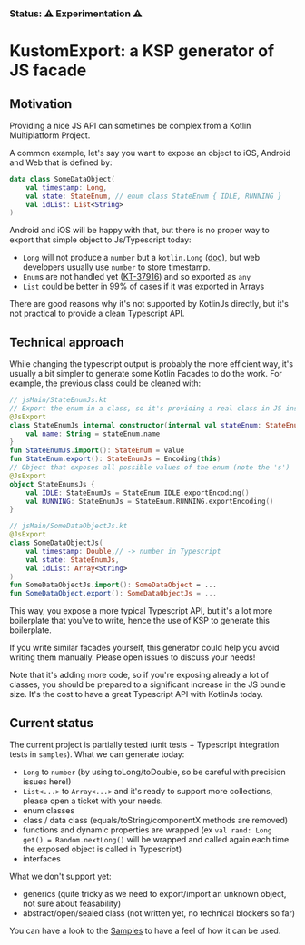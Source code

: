 ### Status: ⚠ Experimentation ⚠
# KustomExport: a KSP generator of JS facade

## Motivation
Providing a nice JS API can sometimes be complex from a Kotlin Multiplatform Project.

A common example, let's say you want to expose an object to iOS, Android and Web that is defined by: 
```kotlin
data class SomeDataObject(
    val timestamp: Long,
    val state: StateEnum, // enum class StateEnum { IDLE, RUNNING }
    val idList: List<String>
)
```
Android and iOS will be happy with that, but there is no proper way to export that simple object to Js/Typescript today:
- `Long` will not produce a `number` but a `kotlin.Long` ([doc](https://kotlinlang.org/docs/js-to-kotlin-interop.html#kotlin-types-in-javascript)), but web developers usually use `number` to store timestamp.
- `Enum`s are not handled yet ([KT-37916](https://youtrack.jetbrains.com/issue/KT-37916)) and so exported as `any`
- `List` could be better in 99% of cases if it was exported in Arrays

There are good reasons why it's not supported by KotlinJs directly, but it's not practical to provide a clean Typescript API.

## Technical approach

While changing the typescript output is probably the more efficient way, it's usually a bit simpler to generate some Kotlin Facades to do the work. For example, the previous class could be cleaned with:

```kotlin
// jsMain/StateEnumJs.kt
// Export the enum in a class, so it's providing a real class in JS instead of 'any'
@JsExport
class StateEnumJs internal constructor(internal val stateEnum: StateEnum) {
    val name: String = stateEnum.name
}
fun StateEnumJs.import(): StateEnum = value
fun StateEnum.export(): StateEnumJs = Encoding(this)
// Object that exposes all possible values of the enum (note the 's')
@JsExport
object StateEnumsJs {
    val IDLE: StateEnumJs = StateEnum.IDLE.exportEncoding()
    val RUNNING: StateEnumJs = StateEnum.RUNNING.exportEncoding()
}

// jsMain/SomeDataObjectJs.kt
@JsExport
class SomeDataObjectJs(
    val timestamp: Double,// -> number in Typescript
    val state: StateEnumJs,
    val idList: Array<String>
)
fun SomeDataObjectJs.import(): SomeDataObject = ...
fun SomeDataObject.export(): SomeDataObjectJs = ...
```

This way, you expose a more typical Typescript API, but it's a lot more boilerplate that you've to write, hence the use of KSP to generate this boilerplate.

If you write similar facades yourself, this generator could help you avoid writing them manually. Please open issues to discuss your needs!

Note that it's adding more code, so if you're exposing already a lot of classes, you should be prepared to a significant increase in the JS bundle size. It's the cost to have a great Typescript API with KotlinJs today.

## Current status

The current project is partially tested (unit tests + Typescript integration tests in `samples`).
What we can generate today: 
- `Long` to `number` (by using toLong/toDouble, so be careful with precision issues here!)
- `List<...>` to `Array<...>` and it's ready to support more collections, please open a ticket with your needs.
- enum classes
- class / data class (equals/toString/componentX methods are removed)
- functions and dynamic properties are wrapped (ex `val rand: Long get() = Random.nextLong()` will be wrapped and called again each time the exposed object is called in Typescript)
- interfaces

What we don't support yet:
- generics (quite tricky as we need to export/import an unknown object, not sure about feasability)
- abstract/open/sealed class (not written yet, no technical blockers so far)

You can have a look to the [Samples](samples/src/commonMain/kotlin/sample) to have a feel of how it can be used.
